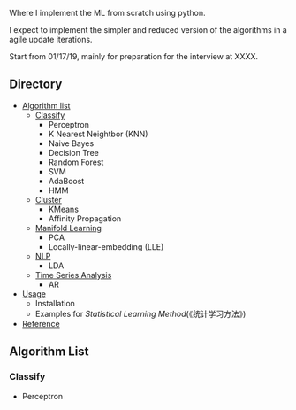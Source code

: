 Where I implement the ML from scratch using python.

I expect to implement the simpler and reduced version of the algorithms in a agile update iterations.

Start from 01/17/19, mainly for preparation for the interview at XXXX.


## Directory<a name="directory"></a>
- [Algorithm list](#algorithm-list)
  - [Classify](#classify)
    - Perceptron
    - K Nearest Neightbor (KNN)
    - Naive Bayes
    - Decision Tree
    - Random Forest
    - SVM
    - AdaBoost
    - HMM
  - [Cluster](#Clustering)
    - KMeans
    - Affinity Propagation
  - [Manifold Learning](#manifold-learning)
    - PCA
    - Locally-linear-embedding (LLE)
  - [NLP](#nlp)
    - LDA
  - [Time Series Analysis](#time-series-analysis)
    - AR
- [Usage](#usage)
  - Installation
  - Examples for *Statistical Learning Method*(《统计学习方法》)
- [Reference](#reference)
## Algorithm List<a name="algorithm-list"></a>
### Classify<a name="classify"></a>
- Perceptron
